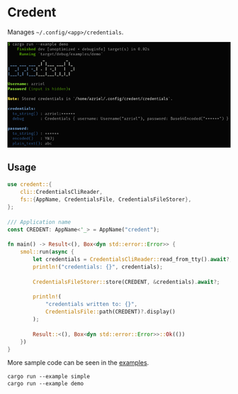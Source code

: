 # Credent

Manages `~/.config/<app>/credentials`.

![](demo.png)

## Usage

```rust
use credent::{
    cli::CredentialsCliReader,
    fs::{AppName, CredentialsFile, CredentialsFileStorer},
};

/// Application name
const CREDENT: AppName<'_> = AppName("credent");

fn main() -> Result<(), Box<dyn std::error::Error>> {
    smol::run(async {
        let credentials = CredentialsCliReader::read_from_tty().await?;
        println!("credentials: {}", credentials);

        CredentialsFileStorer::store(CREDENT, &credentials).await?;

        println!(
            "credentials written to: {}",
            CredentialsFile::path(CREDENT)?.display()
        );

        Result::<(), Box<dyn std::error::Error>>::Ok(())
    })
}
```

More sample code can be seen in the [examples](examples).

```
cargo run --example simple
cargo run --example demo
```
